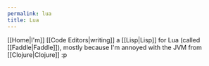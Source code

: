 ```yaml
---
permalink: lua
title: Lua
---
```


[[Home|I'm]] [[Code Editors|writing]] a [[Lisp|Lisp]] for Lua (called [[Faddle|Faddle]]), mostly because I'm annoyed with the JVM from [[Clojure|Clojure]] :p
